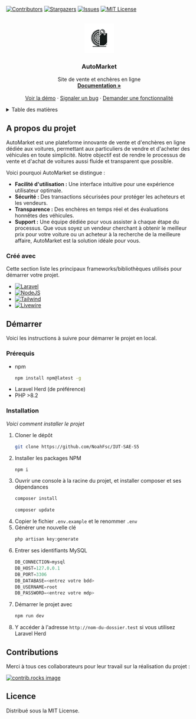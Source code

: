 <!-- Improved compatibility of back to top link: See: https://github.com/NoahFsc/IUT-SAE-S5/pull/73 -->
<a id="readme-top"></a>
<!--
*** Thanks for checking out the Best-README-Template. If you have a suggestion
*** that would make this better, please fork the repo and create a pull request
*** or simply open an issue with the tag "enhancement".
*** Don't forget to give the project a star!
*** Thanks again! Now go create something AMAZING! :D
-->



<!-- PROJECT SHIELDS -->
<!--
*** I'm using markdown "reference style" links for readability.
*** Reference links are enclosed in brackets [ ] instead of parentheses ( ).
*** See the bottom of this document for the declaration of the reference variables
*** for contributors-url, forks-url, etc. This is an optional, concise syntax you may use.
*** https://www.markdownguide.org/basic-syntax/#reference-style-links
-->
[![Contributors][contributors-shield]][contributors-url]
[![Stargazers][stars-shield]][stars-url]
[![Issues][issues-shield]][issues-url]
[![MIT License][license-shield]][license-url]



<!-- PROJECT LOGO -->
<br />
<div align="center">
  <a href="https://github.com/NoahFsc/IUT-SAE-S5">
    <img src="public/assets/logo_automarket.webp" alt="Logo" width="80" height="80">
  </a>

  <h3 align="center">AutoMarket</h3>

  <p align="center">
    Site de vente et enchères en ligne
    <br />
    <a href="https://github.com/NoahFsc/IUT-SAE-S5"><strong>Documentation »</strong></a>
    <br />
    <br />
    <a href="https://github.com/NoahFsc/IUT-SAE-S5">Voir la démo</a>
    ·
    <a href="https://github.com/NoahFsc/IUT-SAE-S5/issues/new?labels=bug&template=bug-report---.md">Signaler un bug</a>
    ·
    <a href="https://github.com/NoahFsc/IUT-SAE-S5/issues/new?labels=enhancement&template=feature-request---.md">Demander une fonctionnalité</a>
  </p>
</div>



<!-- TABLE OF CONTENTS -->
<details>
  <summary>Table des matières</summary>
  <ol>
    <li>
      <a href="#about-the-project">A propos du projet</a>
      <ul>
        <li><a href="#built-with">Créé avec</a></li>
      </ul>
    </li>
    <li>
      <a href="#getting-started">Démarrer</a>
      <ul>
        <li><a href="#prerequisites">Prérequis</a></li>
        <li><a href="#installation">Installation</a></li>
      </ul>
    </li>
    <li><a href="#contributing">Contributions</a></li>
    <li><a href="#license">Licence</a></li>
  </ol>
</details>



<!-- ABOUT THE PROJECT -->
## A propos du projet

AutoMarket est une plateforme innovante de vente et d'enchères en ligne dédiée aux voitures, permettant aux particuliers de vendre et d'acheter des véhicules en toute simplicité. Notre objectif est de rendre le processus de vente et d'achat de voitures aussi fluide et transparent que possible.

Voici pourquoi AutoMarket se distingue :

- **Facilité d'utilisation :** Une interface intuitive pour une expérience utilisateur optimale.
- **Sécurité :** Des transactions sécurisées pour protéger les acheteurs et les vendeurs.
- **Transparence :** Des enchères en temps réel et des évaluations honnêtes des véhicules.
- **Support :** Une équipe dédiée pour vous assister à chaque étape du processus.
Que vous soyez un vendeur cherchant à obtenir le meilleur prix pour votre voiture ou un acheteur à la recherche de la meilleure affaire, AutoMarket est la solution idéale pour vous.

### Créé avec

Cette section liste les principaux frameworks/bibliothèques utilisés pour démarrer votre projet.

* [![Laravel][Laravel.com]][Laravel-url]
* [![NodeJS][Node.js]][Node-url]
* [![Tailwind][TailwindCSS.com]][Tailwind-url]
* [![Livewire][Livewire.com]][Livewire-url]

<!-- GETTING STARTED -->
## Démarrer

Voici les instructions à suivre pour démarrer le projet en local.

### Prérequis


* npm
  ```sh
  npm install npm@latest -g
  ```
* Laravel Herd (de préférence)
* PHP >8.2

### Installation

_Voici comment installer le projet_

1. Cloner le dépôt
   ```sh
   git clone https://github.com/NoahFsc/IUT-SAE-S5
   ```
2. Installer les packages NPM
   ```sh
   npm i
   ```
3. Ouvrir une console à la racine du projet, et installer composer et ses dépendances
   ```sh
   composer install
   ```
   ```sh
   composer update
   ```
4. Copier le fichier `.env.example` et le renommer `.env`
5. Générer une nouvelle clé
   ```sh
   php artisan key:generate
   ```
6. Entrer ses identifiants MySQL
   ```sql
   DB_CONNECTION=mysql
   DB_HOST=127.0.0.1
   DB_PORT=3306
   DB_DATABASE=<entrez votre bdd>
   DB_USERNAME=root
   DB_PASSWORD=<entrez votre mdp>
   ```
7. Démarrer le projet avec
   ```sh
   npm run dev
   ```
8. Y accéder à l'adresse `http://nom-du-dossier.test` si vous utilisez Laravel Herd

<!-- CONTRIBUTING -->
## Contributions

Merci à tous ces collaborateurs pour leur travail sur la réalisation du projet :

<a href="https://github.com/NoahFsc/IUT-SAE-S5/graphs/contributors">
  <img src="https://contrib.rocks/image?repo=NoahFsc/IUT-SAE-S5" alt="contrib.rocks image" />
</a>

<!-- LICENSE -->
## Licence

Distribué sous la MIT License.


<!-- MARKDOWN LINKS & IMAGES -->
<!-- https://www.markdownguide.org/basic-syntax/#reference-style-links -->
[contributors-shield]: https://img.shields.io/github/contributors/NoahFsc/IUT-SAE-S5.svg?style=for-the-badge
[contributors-url]: https://github.com/NoahFsc/IUT-SAE-S5/graphs/contributors
[stars-shield]: https://img.shields.io/github/stars/NoahFsc/IUT-SAE-S5.svg?style=for-the-badge
[stars-url]: https://github.com/NoahFsc/IUT-SAE-S5/stargazers
[issues-shield]: https://img.shields.io/github/issues/NoahFsc/IUT-SAE-S5.svg?style=for-the-badge
[issues-url]: https://github.com/NoahFsc/IUT-SAE-S5/issues
[license-shield]: https://img.shields.io/github/license/NoahFsc/IUT-SAE-S5.svg?style=for-the-badge
[license-url]: https://github.com/NoahFsc/IUT-SAE-S5/blob/master/LICENSE.txt
[Laravel.com]: https://img.shields.io/badge/Laravel-FF2D20?style=for-the-badge&logo=laravel&logoColor=white
[Laravel-url]: https://laravel.com
[Node.js]: https://img.shields.io/badge/Node.js-339933?style=for-the-badge&logo=nodedotjs&logoColor=white
[Node-url]: https://nodejs.org
[TailwindCSS.com]: https://img.shields.io/badge/TailwindCSS-06B6D4?style=for-the-badge&logo=tailwindcss&logoColor=white
[Tailwind-url]: https://tailwindcss.com
[Livewire.com]: https://img.shields.io/badge/Livewire-4E56A6?style=for-the-badge&logo=livewire&logoColor=white
[Livewire-url]: https://livewire.laravel.com
